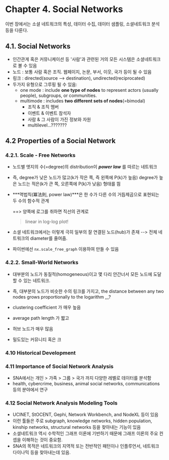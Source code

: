 # Chapter 4. Social Networks

이번 장에서는 소셜 네트워크의 특성, 데이터 수집, 데이터 샘플링, 소셜네트워크 분석 등을 다룬다.



## 4.1. Social Networks

- 인간관게 혹은 커뮤니케이션 등 '사람'과 관련된 거의 모든 시스템은  소셜네트워크로 볼 수 있음
- 노드 : 보통 사람 혹은 조직. 웹페이지, 논문, 부서, 이웃, 국가 등이 될 수 있음
- 링크 : directed(source --> destination), undirected(reciprocated)
- 두가지 유형으로 그루핑 될 수 있음: 
  - one mode : include **one type of nodes** to represent actors (usually people), subgroups, or communities.
  - multimode : includes **two different sets of nodes**(=bimodal)
    - 조직 & 조직 멤버
    - 이벤트 & 이벤트 참석자
    - 사람 & 그 사람이 가진 정보와 자원
    - multilevel...???????



## 4.2 Properties of a Social Network

### 4.2.1. Scale - Free Networks

- 노드별 엣지의 수(=degree)의 distribution이 ***power law*** 를 따르는 네트워크

- 즉, degree가 낮은 노드가 많고(k가 작은 쪽, 즉 왼쪽에 P(k)가 높음) degree가 높은 노드는 적은(k가 큰 쪽, 오른쪽에 P(k)가 낮음) 형태를 띔

- ***멱법칙(冪法則, power law)***은 한 수가 다른 수의 거듭제곱으로 표현되는 두 수의 함수적 관계

  ==> 양쪽에 로그를 취하면 직선의 관계로

  > linear in log-log plot! 

- 소셜 네트워크에서는 이렇게 극히 일부의 잘 연결된 노드(hub)가 존재 --> 전체 네트워크의 diameter를 줄여줌. 

- 파이썬에선 `nx.scale_free_graph` 이용하여 만들 수 있음



### 4.2.2. Small-World Networks

- 대부분의 노드가 동질적(homogeneous)이고 몇 다리 안간너서 모든 노드에 도달할 수 있는 네트워크.
- 즉, 대부분의 노드가 비슷한 수의 링크를 가지고, the distance between any two nodes grows proportionally to the logarithm ,,,? 

- clustering coefficient 가 매우 높음
- average path length 가 짧고 
- 허브 노드가 매우 많음
- 밀도있는 커뮤니티 혹은 크

### 4.10 Historical Development





### 4.11 Importance of Social Network Analysis

-  SNA에서는 개인 > 가족 > 그룹 > 국가 까지 다양한 레벨로 데이터를 분석함
- health, cybercrime, business, animal social networks, communications 등의 분야에서 연구

### 4.12 Social Network Analysis Modeling Tools

- UCINET, StOCENT, Gephi, Network Workbench, and NodeXL 등이 있음
- 이런 툴들은 주로 subgraph, knowledge networks, hidden population, kinship networks, structural networks 등을 찾아내는 기능이 있음
- 소셜네트워크 역시 수학적인 그래프 이론에 기반하기 때문에 그래프 이론의 주요 컨셉을 이해하는 것이 중요함. 
- SNA의 목적은 네트워크의 지역적 또는 전반적인 패턴이나 인플루언서, 네트워크 다이나믹 등을 찾아내는데 있음. 